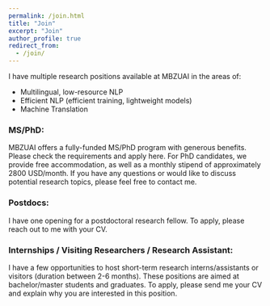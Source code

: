 ```yaml
---
permalink: /join.html
title: "Join"
excerpt: "Join"
author_profile: true
redirect_from: 
  - /join/
---
```



I have multiple research positions available at MBZUAI in the areas of:
 - Multilingual, low-resource NLP
 - Efficient NLP (efficient training, lightweight models)
 - Machine Translation



### MS/PhD:

MBZUAI offers a fully-funded MS/PhD program with generous benefits. Please check the requirements and apply here. For PhD candidates, we provide free accommodation, as well as a monthly stipend of approximately 2800 USD/month. If you have any questions or would like to discuss potential research topics, please feel free to contact me.

### Postdocs:

I have one opening for a postdoctoral research fellow. To apply, please reach out to me with your CV.

### Internships / Visiting Researchers / Research Assistant:

I have a few opportunities to host short-term research interns/assistants or visitors (duration between 2-6 months). These positions are aimed at bachelor/master students and graduates. To apply, please send me your CV and explain why you are interested in this position.
